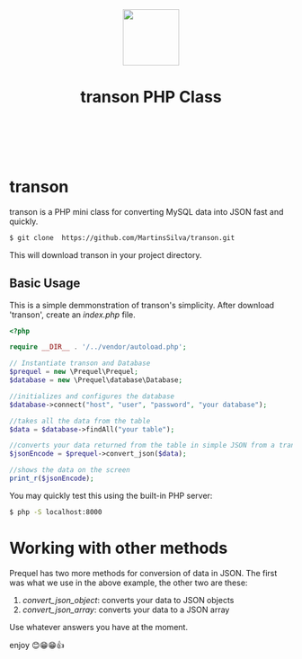 <p align="center">
    <br><br>
    <img src="#" height="100"/>
    <h1 align="center">transon PHP Class</h1>
    <br>
    <br><br><br>
</p>


# transon
transon is a PHP mini class for converting MySQL data into JSON fast and quickly.


```bash
$ git clone  https://github.com/MartinsSilva/transon.git
```

This will download transon in your project directory.

## Basic Usage
This is a simple demmonstration of transon's simplicity.
After  download 'transon', create an _index.php_ file.

```php
<?php

require __DIR__ . '/../vendor/autoload.php';

// Instantiate transon and Database
$prequel = new \Prequel\Prequel;
$database = new \Prequel\database\Database;

//initializes and configures the database
$database->connect("host", "user", "password", "your database");

//takes all the data from the table
$data = $database->findAll("your table");

//converts your data returned from the table in simple JSON from a transon method
$jsonEncode = $prequel->convert_json($data);

//shows the data on the screen
print_r($jsonEncode);


```

You may quickly test this using the built-in PHP server:
```bash
$ php -S localhost:8000
```

# Working with other methods

Prequel has two more methods for conversion of data in JSON. The first was what we use in the above example, the other two are these: 

1. *convert_json_object*: converts your data to JSON objects 
2. *convert_json_array*: converts your data to a JSON array 

Use whatever answers you have at the moment. 

enjoy 😊😁😁👍